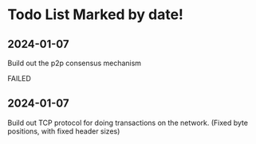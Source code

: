 # Todo List Marked by date!

## 2024-01-07
Build out the p2p consensus mechanism

FAILED

## 2024-01-07
Build out TCP protocol for doing transactions on the network. (Fixed
byte positions, with fixed header sizes)
